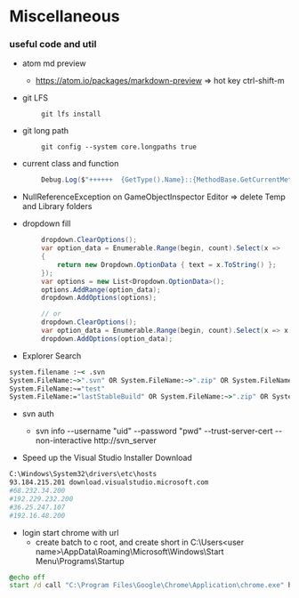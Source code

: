 # Miscellaneous

### useful code and util
* atom md preview
	- https://atom.io/packages/markdown-preview => hot key ctrl-shift-m


* git LFS
```
		git lfs install
```
* git long path
```
		git config --system core.longpaths true
```

* current class and function
```cs
		Debug.Log($"++++++  {GetType().Name}::{MethodBase.GetCurrentMethod().Name}");
```

* NullReferenceException on GameObjectInspector Editor ⇒ delete Temp and Library folders


* dropdown fill
```cs
		dropdown.ClearOptions();
		var option_data = Enumerable.Range(begin, count).Select(x =>
		{
			return new Dropdown.OptionData { text = x.ToString() };
		});
		var options = new List<Dropdown.OptionData>();
		options.AddRange(option_data);
		dropdown.AddOptions(options);

		// or
		dropdown.ClearOptions();
		var option_data = Enumerable.Range(begin, count).Select(x => x.ToString()).ToList();
		dropdown.AddOptions(option_data);
```

* Explorer Search
```bat
system.filename :~< .svn
System.FileName:~>".svn" OR System.FileName:~>".zip" OR System.FileName:~>".ipa" OR System.FileName:~>".apk" System.FileName:~>".aab"
System.FileName:~="test"
System.FileName:="lastStableBuild" OR System.FileName:~>".zip" OR System.FileName:~>".ipa" OR System.FileName:~>".apk"
```
* svn auth
  - svn info --username "uid" --password "pwd"  --trust-server-cert --non-interactive http://svn_server

* Speed up the Visual Studio Installer Download
```sh
C:\Windows\System32\drivers\etc\hosts
93.184.215.201 download.visualstudio.microsoft.com
#68.232.34.200
#192.229.232.200
#36.25.247.107
#192.16.48.200
```
* login start chrome with url
	- create batch to c root, and create short in C:\Users\<user name>\AppData\Roaming\Microsoft\Windows\Start Menu\Programs\Startup
```bat
@echo off
start /d call "C:\Program Files\Google\Chrome\Application\chrome.exe" https://p.nmn.io/myoffice/ezportal/index_portal.aspx
```
